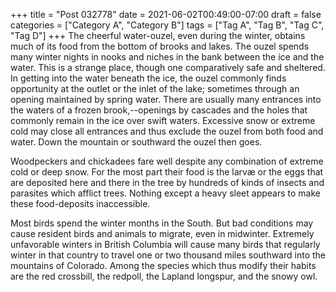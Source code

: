 +++
title = "Post 032778"
date = 2021-06-02T00:49:00-07:00
draft = false
categories = ["Category A", "Category B"]
tags = ["Tag A", "Tag B", "Tag C", "Tag D"]
+++
The cheerful water-ouzel, even during the winter, obtains much of its food from the bottom of brooks and lakes. The ouzel spends many winter nights in nooks and niches in the bank between the ice and the water. This is a strange place, though one comparatively safe and sheltered. In getting into the water beneath the ice, the ouzel commonly finds opportunity at the outlet or the inlet of the lake; sometimes through an opening maintained by spring water. There are usually many entrances into the waters of a frozen brook,--openings by cascades and the holes that commonly remain in the ice over swift waters. Excessive snow or extreme cold may close all entrances and thus exclude the ouzel from both food and water. Down the mountain or southward the ouzel then goes.

Woodpeckers and chickadees fare well despite any combination of extreme cold or deep snow. For the most part their food is the larvæ or the eggs that are deposited here and there in the tree by hundreds of kinds of insects and parasites which afflict trees. Nothing except a heavy sleet appears to make these food-deposits inaccessible.

Most birds spend the winter months in the South. But bad conditions may cause resident birds and animals to migrate, even in midwinter. Extremely unfavorable winters in British Columbia will cause many birds that regularly winter in that country to travel one or two thousand miles southward into the mountains of Colorado. Among the species which thus modify their habits are the red crossbill, the redpoll, the Lapland longspur, and the snowy owl.
